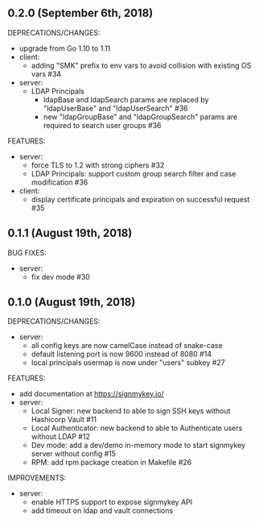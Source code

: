 ## 0.2.0 (September 6th, 2018)

DEPRECATIONS/CHANGES:
  * upgrade from Go 1.10 to 1.11
  * client:
    * adding "SMK" prefix to env vars to avoid collision with existing OS vars #34
  * server:
    * LDAP Principals
      * ldapBase and ldapSearch params are replaced by "ldapUserBase" and "ldapUserSearch" #36
      * new "ldapGroupBase" and "ldapGroupSearch" params are required to search user groups #36

FEATURES:
  * server:
    * force TLS to 1.2 with strong ciphers #32
    * LDAP Principals: support custom group search filter and case modification #36
  * client:
    * display certificate principals and expiration on successful request #35

## 0.1.1 (August 19th, 2018)

BUG FIXES:
  * server:
    * fix dev mode #30

## 0.1.0 (August 19th, 2018)

DEPRECATIONS/CHANGES:
  * server:
    * all config keys are now camelCase instead of snake-case
    * default listening port is now 9600 instead of 8080 #14
    * local principals usermap is now under "users" subkey #27

FEATURES:
  * add documentation at https://signmykey.io/
  * server:
    * Local Signer: new backend to able to sign SSH keys without Hashicorp Vault #11
    * Local Authenticator: new backend to able to Authenticate users without LDAP #12
    * Dev mode: add a dev/demo in-memory mode to start signmykey server without config #15
    * RPM: add rpm package creation in Makefile #26

IMPROVEMENTS:
  * server:
    * enable HTTPS support to expose signmykey API
    * add timeout on ldap and vault connections
